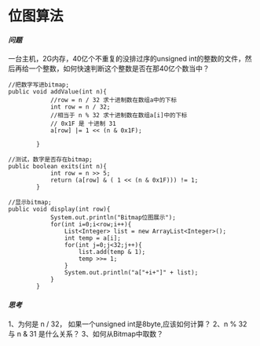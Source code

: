 # 位图算法
#### *问题*
一台主机，2G内存，40亿个不重复的没排过序的unsigned int的整数的文件，然后再给一个整数，如何快速判断这个整数是否在那40亿个数当中？

```
//把数字写进bitmap;
public void addValue(int n){
	        //row = n / 32 求十进制数在数组a中的下标
	        int row = n / 32;
	        //相当于 n % 32 求十进制数在数组a[i]中的下标
            // 0x1F 是 十进制 31
	        a[row] |= 1 << (n & 0x1F);

	    }

//测试，数字是否存在bitmap;
public boolean exits(int n){
	        int row = n >> 5;
	        return (a[row] & ( 1 << (n & 0x1F))) != 1;
	    }

//显示bitmap;
public void display(int row){
	        System.out.println("Bitmap位图展示");
	        for(int i=0;i<row;i++){
	            List<Integer> list = new ArrayList<Integer>();
	            int temp = a[i];
	            for(int j=0;j<32;j++){
	                list.add(temp & 1);
	                temp >>= 1;
	            }
	            System.out.println("a["+i+"]" + list);
	        }
	    }
```

#### *思考*
1、为何是 n / 32， 如果一个unsigned int是8byte,应该如何计算？
2、n % 32 与 n & 31 是什么关系？
3、如何从Bitmap中取数？